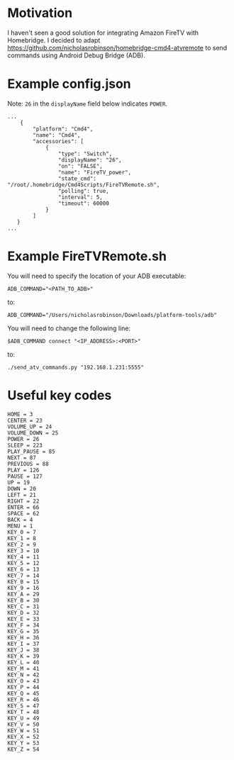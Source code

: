 # Motivation

I haven't seen a good solution for integrating Amazon FireTV with Homebridge. I decided to adapt https://github.com/nicholasrobinson/homebridge-cmd4-atvremote to send commands using Android Debug Bridge (ADB).

# Example config.json

Note: `26` in the `displayName` field below indicates `POWER`.

```
...
    {
        "platform": "Cmd4",
        "name": "Cmd4",
        "accessories": [
            {
                "type": "Switch",
                "displayName": "26",
                "on": "FALSE",
                "name": "FireTV_power",
                "state_cmd": "/root/.homebridge/Cmd4Scripts/FireTVRemote.sh",
                "polling": true,
                "interval": 5,
                "timeout": 60000
            }
        ]
   }
...
```

# Example FireTVRemote.sh

You will need to specify the location of your ADB executable:
```
ADB_COMMAND="<PATH_TO_ADB>"
```
to:
```
ADB_COMMAND="/Users/nicholasrobinson/Downloads/platform-tools/adb"
```

You will need to change the following line:
```
$ADB_COMMAND connect "<IP_ADDRESS>:<PORT>"
```
to:
```
./send_atv_commands.py "192.168.1.231:5555"
```

# Useful key codes

```
HOME = 3
CENTER = 23
VOLUME_UP = 24
VOLUME_DOWN = 25
POWER = 26
SLEEP = 223
PLAY_PAUSE = 85
NEXT = 87
PREVIOUS = 88
PLAY = 126
PAUSE = 127
UP = 19
DOWN = 20
LEFT = 21
RIGHT = 22
ENTER = 66
SPACE = 62
BACK = 4
MENU = 1
KEY_0 = 7
KEY_1 = 8
KEY_2 = 9
KEY_3 = 10
KEY_4 = 11
KEY_5 = 12
KEY_6 = 13
KEY_7 = 14
KEY_8 = 15
KEY_9 = 16
KEY_A = 29
KEY_B = 30
KEY_C = 31
KEY_D = 32
KEY_E = 33
KEY_F = 34
KEY_G = 35
KEY_H = 36
KEY_I = 37
KEY_J = 38
KEY_K = 39
KEY_L = 40
KEY_M = 41
KEY_N = 42
KEY_O = 43
KEY_P = 44
KEY_Q = 45
KEY_R = 46
KEY_S = 47
KEY_T = 48
KEY_U = 49
KEY_V = 50
KEY_W = 51
KEY_X = 52
KEY_Y = 53
KEY_Z = 54
```
